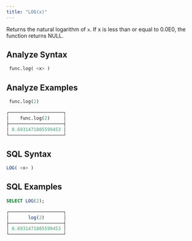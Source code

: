 ```yaml
---
title: "LOG(x)"
---
```


Returns the natural logarithm of `x`. If x is less than or equal to 0.0E0, the function returns NULL.

## Analyze Syntax

```python
 func.log( <x> )
```

## Analyze Examples

```python
 func.log(2)

┌────────────────────┐
│    func.log(2)     │
├────────────────────┤
│ 0.6931471805599453 │
└────────────────────┘
```

## SQL Syntax

```sql
LOG( <x> )
```

## SQL Examples

```sql
SELECT LOG(2);

┌────────────────────┐
│       log(2)       │
├────────────────────┤
│ 0.6931471805599453 │
└────────────────────┘
```